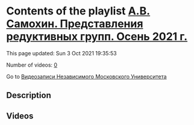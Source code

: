 # Contents of the playlist [А.В. Самохин. Представления редуктивных групп. Осень 2021 г.](https://www.youtube.com/playlist?list=PLp9ABVh6_x4EHRhoW33nkPYjbLmsQ5wRf)

This page updated: Sun 3 Oct 2021 19:35:53

Number of videos: [0](#videos)

Go to [Видеозаписи Независимого Московского Университета](../README.md)

## Description



## Videos

